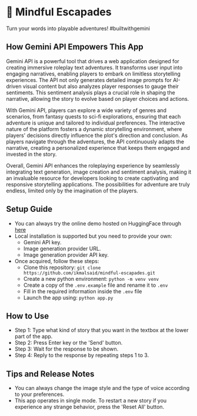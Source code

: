 # 💬 Mindful Escapades
Turn your words into playable adventures! #builtwithgemini

## How Gemini API Empowers This App
Gemini API is a powerful tool that drives a web application designed for creating immersive roleplay text adventures. It transforms user input into engaging narratives, enabling players to embark on limitless storytelling experiences. The API not only generates detailed image prompts for AI-driven visual content but also analyzes player responses to gauge their sentiments. This sentiment analysis plays a crucial role in shaping the narrative, allowing the story to evolve based on player choices and actions.

With Gemini API, players can explore a wide variety of genres and scenarios, from fantasy quests to sci-fi explorations, ensuring that each adventure is unique and tailored to individual preferences. The interactive nature of the platform fosters a dynamic storytelling environment, where players' decisions directly influence the plot's direction and conclusion. As players navigate through the adventures, the API continuously adapts the narrative, creating a personalized experience that keeps them engaged and invested in the story.

Overall, Gemini API enhances the roleplaying experience by seamlessly integrating text generation, image creation and sentiment analysis, making it an invaluable resource for developers looking to create captivating and responsive storytelling applications. The possibilities for adventure are truly endless, limited only by the imagination of the players.

## Setup Guide
- You can always try the online demo hosted on HuggingFace through [here](https://ikmalsaid-mindful-escapades.hf.space/)
- Local installation is supported but you need to provide your own:
  - Gemini API key.
  - Image generation provider URL.
  - Image generation provider API key.
- Once acquired, follow these steps:
  - Clone this repository: `git clone https://github.com/ikmalsaid/mindful-escapades.git`
  - Create a new python environment: `python -m venv venv`
  - Create a copy of the `.env.example` file and rename it to `.env`
  - Fill in the required information inside the `.env` file
  - Launch the app using: `python app.py`

## How to Use
- Step 1: Type what kind of story that you want in the textbox at the lower part of the app.
- Step 2: Press Enter key or the 'Send' button.
- Step 3: Wait for the response to be shown.
- Step 4: Reply to the response by repeating steps 1 to 3.

## Tips and Release Notes
- You can always change the image style and the type of voice according to your preferences.
- This app operates in single mode. To restart a new story if you experience any strange behavior, press the 'Reset All' button.
